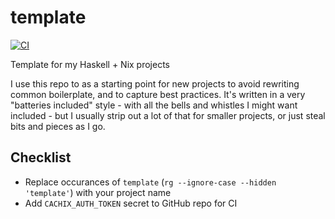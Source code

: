 # template

[![CI](https://github.com/evanrelf/template/actions/workflows/ci.yml/badge.svg)](https://github.com/evanrelf/template/actions/workflows/ci.yml)

Template for my Haskell + Nix projects

I use this repo to as a starting point for new projects to avoid rewriting
common boilerplate, and to capture best practices. It's written in a very
"batteries included" style - with all the bells and whistles I might want
included - but I usually strip out a lot of that for smaller projects, or just
steal bits and pieces as I go.

## Checklist

- Replace occurances of `template` (`rg --ignore-case --hidden 'template'`) with
  your project name
- Add `CACHIX_AUTH_TOKEN` secret to GitHub repo for CI
